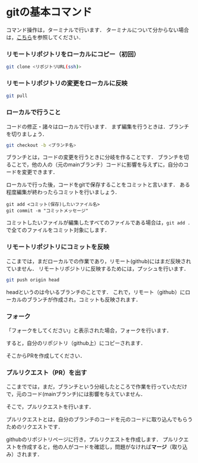 # gitの基本コマンド

コマンド操作は，ターミナルで行います．
ターミナルについて分からない場合は，[こちら](../docs/terminal.md)を参照してください．

### リモートリポジトリをローカルにコピー（初回）
```bash
git clone <リポジトリURL(ssh)>
```

### リモートリポジトリの変更をローカルに反映
```bash
git pull
```

### ローカルで行うこと
コードの修正・諸々はローカルで行います．
まず編集を行うときは．ブランチを切りましょう．
```bash
git checkout -b <ブランチ名>
```
ブランチとは，コードの変更を行うときに分岐を作ることです．
ブランチを切ることで，他の人の（元のmainブランチ）コードに影響を与えずに，自分のコードを変更できます．

ローカルで行った後，コードをgitで保存することをコミットと言います．
ある程度編集が終わったらコミットを行いましょう．

```
git add <コミット(保存)したいファイル名>
git commit -m "コミットメッセージ"
```

コミットしたいファイルが編集したすべてのファイルである場合は，`git add .`で全てのファイルをコミット対象にします．

### リモートリポジトリにコミットを反映
ここまでは，まだローカルでの作業であり，リモート(github)にはまだ反映されていません．
リモートリポジトリに反映するためには，プッシュを行います．

```bash
git push origin head
```
headというのは今いるブランチのことです．
これで，リモート（github）にローカルのブランチが作成され，コミットも反映されます．

### フォーク
「フォークをしてください」と表示された場合，フォークを行います．

すると，自分のリポジトリ（github上）にコピーされます．

そこからPRを作成してください．

### プルリクエスト（PR）を出す
ここまででは，まだ，ブランチという分岐したところで作業を行っていただけで，元のコード(mainブランチ)には影響を与えていません．

そこで，プルリクエストを行います．

プルリクエストとは，自分のブランチのコードを元のコードに取り込んでもらうためのリクエストです．

githubのリポジトリページに行き，プルリクエストを作成します．
プルリクエストを作成すると，他の人がコードを確認し，問題がなければ**マージ**（取り込み）されます．
